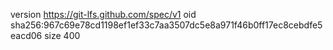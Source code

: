 version https://git-lfs.github.com/spec/v1
oid sha256:967c69e78cd1198ef1ef33c7aa3507dc5e8a971f46b0ff17ec8cebdfe5eacd06
size 400
